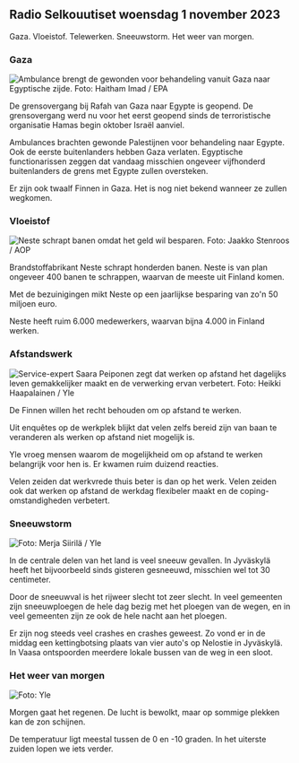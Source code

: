 ## Radio Selkouutiset woensdag 1 november 2023

Gaza. Vloeistof. Telewerken. Sneeuwstorm. Het weer van morgen.

### Gaza

![Ambulance brengt de gewonden voor behandeling vanuit Gaza naar Egyptische zijde. Foto: Haitham Imad / EPA](https://images.cdn.yle.fi/image/upload/c_crop,h_2821,w_5016,x_0,y_744/ar_1.7777777777777777,c_fill,g_faces,h_675,w_1200/dpr_1.0/q_auto:eco/f_auto/fl_lossy/v1698852282/39-1194530654258b7aaf7a)

De grensovergang bij Rafah van Gaza naar Egypte is geopend. De grensovergang werd nu voor het eerst geopend sinds de terroristische organisatie Hamas begin oktober Israël aanviel.

Ambulances brachten gewonde Palestijnen voor behandeling naar Egypte. Ook de eerste buitenlanders hebben Gaza verlaten. Egyptische functionarissen zeggen dat vandaag misschien ongeveer vijfhonderd buitenlanders de grens met Egypte zullen oversteken.

Er zijn ook twaalf Finnen in Gaza. Het is nog niet bekend wanneer ze zullen wegkomen.

### Vloeistof

![Neste schrapt banen omdat het geld wil besparen. Foto: Jaakko Stenroos / AOP](https://images.cdn.yle.fi/image/upload/c_crop,h_2611,w_4643,x_0,y_483/ar_1.7777777777777777,c_fill,g_faces,h_675,w_1200/dpr_1.0/q_auto:eco/f_auto/fl_lossy/v1698838481/39-1191437653a0928a0b5b)

Brandstoffabrikant Neste schrapt honderden banen. Neste is van plan ongeveer 400 banen te schrappen, waarvan de meeste uit Finland komen.

Met de bezuinigingen mikt Neste op een jaarlijkse besparing van zo'n 50 miljoen euro.

Neste heeft ruim 6.000 medewerkers, waarvan bijna 4.000 in Finland werken.

### Afstandswerk

![Service-expert Saara Peiponen zegt dat werken op afstand het dagelijks leven gemakkelijker maakt en de verwerking ervan verbetert. Foto: Heikki Haapalainen / Yle](https://images.cdn.yle.fi/image/upload/c_crop,h_2988,w_5312,x_16,y_569/ar_1.7777777777777777,c_fill,g_faces,h_675,w_1200/dpr_1.0/q_auto:eco/f_auto/fl_lossy/v1698754242/39-11936826540ed9ea44a0)

De Finnen willen het recht behouden om op afstand te werken.

Uit enquêtes op de werkplek blijkt dat velen zelfs bereid zijn van baan te veranderen als werken op afstand niet mogelijk is.

Yle vroeg mensen waarom de mogelijkheid om op afstand te werken belangrijk voor hen is. Er kwamen ruim duizend reacties.

Velen zeiden dat werkvrede thuis beter is dan op het werk. Velen zeiden ook dat werken op afstand de werkdag flexibeler maakt en de coping-omstandigheden verbetert.

### Sneeuwstorm

![ Foto: Merja Siirilä / Yle](https://images.cdn.yle.fi/image/upload/c_crop,h_2265,w_4028,x_0,y_378/ar_1.7777777777777777,c_fill,g_faces,h_675,w_1200/dpr_1.0/q_auto:eco/f_auto/fl_lossy/v1698853993/39-119441665423d86dff6c)

In de centrale delen van het land is veel sneeuw gevallen. In Jyväskylä heeft het bijvoorbeeld sinds gisteren gesneeuwd, misschien wel tot 30 centimeter.

Door de sneeuwval is het rijweer slecht tot zeer slecht. In veel gemeenten zijn sneeuwploegen de hele dag bezig met het ploegen van de wegen, en in veel gemeenten zijn ze ook de hele nacht aan het ploegen.

Er zijn nog steeds veel crashes en crashes geweest. Zo vond er in de middag een kettingbotsing plaats van vier auto's op Nelostie in Jyväskylä. In Vaasa ontspoorden meerdere lokale bussen van de weg in een sloot.

### Het weer van morgen

![ Foto: Yle](https://images.cdn.yle.fi/image/upload/c_crop,h_1080,w_1919,x_0,y_0/ar_1.7777777777777777,c_fill,g_faces,h_675,w_1200/dpr_1.0/q_auto:eco/f_auto/fl_lossy/v1698848166/39-119453865425d62868a1)

Morgen gaat het regenen. De lucht is bewolkt, maar op sommige plekken kan de zon schijnen.

De temperatuur ligt meestal tussen de 0 en -10 graden. In het uiterste zuiden lopen we iets verder.